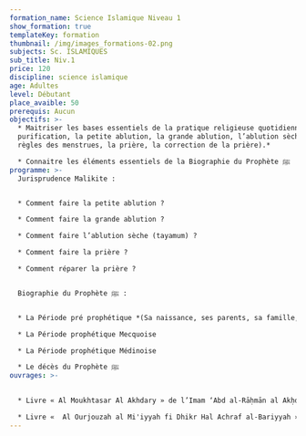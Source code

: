 ```yaml
---
formation_name: Science Islamique Niveau 1
show_formation: true
templateKey: formation
thumbnail: /img/images_formations-02.png
subjects: Sc. ISLAMIQUES
sub_title: Niv.1
price: 120
discipline: science islamique
age: Adultes
level: Débutant
place_avaible: 50
prerequis: Aucun
objectifs: >-
  * Maitriser les bases essentiels de la pratique religieuse quotidienne *(la
  purification, la petite ablution, la grande ablution, l’ablution sèche, les
  règles des menstrues, la prière, la correction de la prière).*

  * Connaitre les éléments essentiels de la Biographie du Prophète ﷺ
programme: >-
  Jurisprudence Malikite : 


  * Comment faire la petite ablution ? 

  * Comment faire la grande ablution ? 

  * Comment faire l’ablution sèche (tayamum) ?

  * Comment faire la prière ?

  * Comment réparer la prière ?


  Biographie du Prophète ﷺ : 


  * La Période pré prophétique *(Sa naissance, ses parents, sa famille, sa jeunesse)*

  * La Période prophétique Mecquoise

  * La Période prophétique Médinoise 

  * Le décès du Prophète ﷺ
ouvrages: >-
  

  * Livre « Al Moukhtasar Al Akhdary » de l’Imam ‘Abd al-Rāḥmān al Akḥdārī

  * Livre «  Al Ourjouzah al Mi'iyyah fi Dhikr Hal Achraf al-Bariyyah » de l’Imam Ibn Abi al ’Izz al Hanafi
---
```

